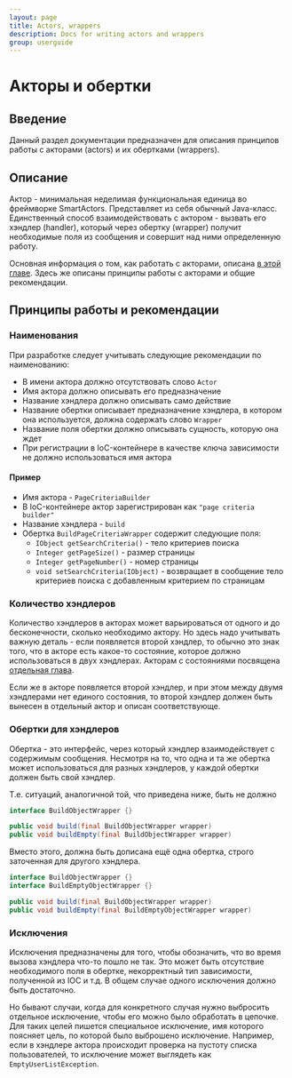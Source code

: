 ```yaml
---
layout: page
title: Actors, wrappers
description: Docs for writing actors and wrappers
group: userguide
---
```


# Акторы и обертки
## Введение
Данный раздел документации предназначен для описания принципов работы с акторами (actors) и их обертками (wrappers).

## Описание
Актор - минимальная неделимая функциональная единица во фреймворке SmartActors. Представляет из себя обычный Java-класс. Единственный способ взаимодействовать с актором - вызвать его хэндлер (handler), который через обертку (wrapper) получит необходимые поля из сообщения и совершит над ними определенную работу.

Основная информация о том, как работать с акторами, описана [в этой главе](../quickstart/ActorExample). Здесь же описаны принципы работы с акторами и общие рекомендации.

## Принципы работы и рекомендации
### Наименования
При разработке следует учитывать следующие рекомендации по наименованию:
* В имени актора должно отсутствовать слово `Actor`
* Имя актора должно описывать его предназначение
* Название хэндлера должно описывать само действие
* Название обертки описывает предназначение хэндлера, в котором она используется, должна содержать слово `Wrapper`
* Название поля обертки должно описывать сущность, которую она ждет
* При регистрации в IoC-контейнере в качестве ключа зависимости не должно использоваться имя актора

#### Пример
* Имя актора - `PageCriteriaBuilder`
* В IoC-контейнере актор зарегистрирован как `"page criteria builder"`
* Название хэндлера - `build`
* Обертка `BuildPageCriteriaWrapper` содержит следующие поля:
    * `IObject getSearchCriteria()` - тело критериев поиска
    * `Integer getPageSize()` - размер страницы
    * `Integer getPageNumber()` - номер страницы
    * `void setSearchCriteria(IObject)` - возвращает в сообщение тело критериев поиска с добавленным критерием по страницам 

### Количество хэндлеров
Количество хэндлеров в акторах может варьироваться от одного и до бесконечности, сколько необходимо актору. Но здесь надо учитывать важную деталь - если появляется второй хэндлер, то обычно это знак того, что в акторе есть какое-то состояние, которое должно использоваться в двух хэндлерах. Акторам с состояниями посвящена [отдельная глава](stateful_actors).

Если же в акторе появляется второй хэндлер, и при этом между двумя хэндлерами нет единого состояния, то второй хэндлер должен быть вынесен в отдельный актор и описан соответствующе.

### Обертки для хэндлеров
Обертка - это интерфейс, через который хэндлер взаимодействует с содержимым сообщения. Несмотря на то, что одна и та же обертка может использоваться для разных хэндлеров, у каждой обертки должен быть свой хэндлер.

Т.е. ситуаций, аналогичной той, что приведена ниже, быть не должно

```java
interface BuildObjectWrapper {}

public void build(final BuildObjectWrapper wrapper)
public void buildEmpty(final BuildObjectWrapper wrapper)
```

Вместо этого, должна быть дописана ещё одна обертка, строго заточенная для другого хэндлера.

```java
interface BuildObjectWrapper {}
interface BuildEmptyObjectWrapper {}

public void build(final BuildObjectWrapper wrapper)
public void buildEmpty(final BuildEmptyObjectWrapper wrapper)
```

### Исключения
Исключения предназначены для того, чтобы обозначить, что во время вызова хэндлера что-то пошло не так. Это может быть отсутствие необходимого поля в обертке, некорректный тип зависимости, полученной из IOC и т.д. В общем случае одного исключения должно быть достаточно.

Но бывают случаи, когда для конкретного случая нужно выбросить отдельное исключение, чтобы его можно было обработать в цепочке. Для таких целей пишется специальное исключение, имя которого поясняет цель, по которой было выброшено исключение. Например, если в хэндлере актора происходит проверка на пустоту списка пользователей, то исключение может выглядеть как `EmptyUserListException`.